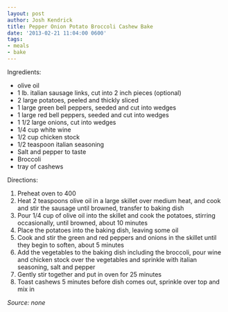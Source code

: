 ```yaml
---
layout: post
author: Josh Kendrick
title: Pepper Onion Potato Broccoli Cashew Bake
date: '2013-02-21 11:04:00 0600'
tags:
- meals
- bake
---
```


Ingredients:
* olive oil
* 1 lb. italian sausage links, cut into 2 inch pieces (optional)
* 2 large potatoes, peeled and thickly sliced
* 1 large green bell peppers, seeded and cut into wedges
* 1 large red bell peppers, seeded and cut into wedges
* 1 1/2 large onions, cut into wedges
* 1/4 cup white wine
* 1/2 cup chicken stock
* 1/2 teaspoon italian seasoning
* Salt and pepper to taste
* Broccoli
* tray of cashews

Directions:
1. Preheat oven to 400
2. Heat 2 teaspoons olive oil in a large skillet over medium heat, and cook and stir the sausage until browned, transfer to baking dish
3. Pour 1/4 cup of olive oil into the skillet and cook the potatoes, stirring occasionally, until browned, about 10 minutes
4. Place the potatoes into the baking dish, leaving some oil
5. Cook and stir the green and red peppers and onions in the skillet until they begin to soften, about 5 minutes
6. Add the vegetables to the baking dish including the broccoli, pour wine and chicken  stock over the vegetables and sprinkle with italian seasoning, salt and pepper
7. Gently stir together and put in oven for 25 minutes 
8. Toast cashews 5 minutes before dish comes out, sprinkle over top and mix in

*Source: none*